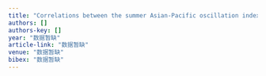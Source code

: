 ```yaml
---
title: "Correlations between the summer Asian-Pacific oscillation index and the tree-ring width of pinus massiniana from Sha county, Fujian province"
authors: []
authors-key: []
year: "数据暂缺"
article-link: "数据暂缺"
venue: "数据暂缺"
bibex: "数据暂缺"
---
```

